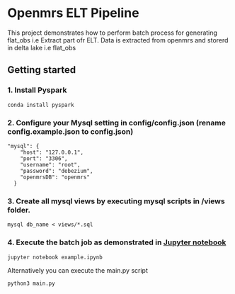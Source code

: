 # Openmrs ELT Pipeline

This project demonstrates how to perform batch process for generating flat_obs i.e Extract part ofr ELT. 
Data is extracted from openmrs and storerd in delta lake i.e flat_obs

## Getting started

### 1. Install Pyspark
```
conda install pyspark

```

### 2. Configure your Mysql setting in config/config.json (**rename config.example.json to config.json**)
```
"mysql": {
    "host": "127.0.0.1",
    "port": "3306",
    "username": "root",
    "password": "debezium",
    "openmrsDB": "openmrs"
  }

```

### 3. Create all mysql views by executing mysql scripts in /views folder.

```
mysql db_name < views/*.sql
```

### 4. Execute the batch job as demonstrated in [Jupyter notebook](example.ipynb)

```
jupyter notebook example.ipynb
```
 Alternatively you can execute the main.py script

 ```
python3 main.py

```


